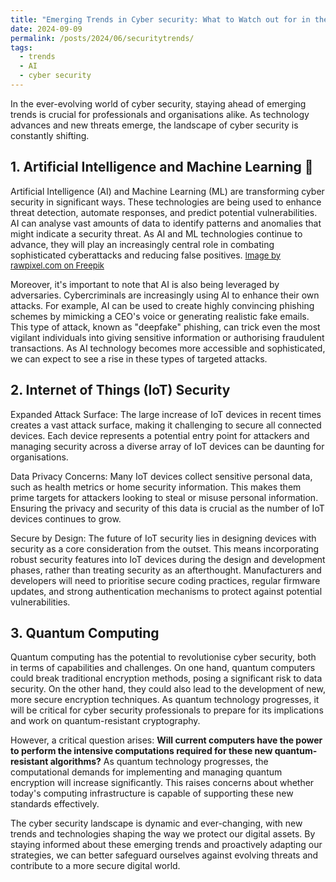 ```yaml
---
title: "Emerging Trends in Cyber security: What to Watch out for in the coming years"
date: 2024-09-09
permalink: /posts/2024/06/securitytrends/
tags:
  - trends
  - AI
  - cyber security
---
```


In the ever-evolving world of cyber security, staying ahead of emerging trends is crucial for professionals and organisations alike. As technology advances and new threats emerge, the landscape of cyber security is constantly shifting.

## 1. Artificial Intelligence and Machine Learning 🤖

Artificial Intelligence (AI) and Machine Learning (ML) are transforming cyber security in significant ways. These technologies are being used to enhance threat detection, automate responses, and predict potential vulnerabilities. AI can analyse vast amounts of data to identify patterns and anomalies that might indicate a security threat. As AI and ML technologies continue to advance, they will play an increasingly central role in combating sophisticated cyberattacks and reducing false positives.
<font size="2"><a href="https://www.freepik.com/free-ai-image/robot-handshake-human-background-futuristic-digital-age_17850426.htm#fromView=search&page=1&position=0&uuid=80fb359c-8a35-4ce7-b778-c2a16b751e53" width ='100'>Image by rawpixel.com on Freepik</a></font>

Moreover, it's important to note that AI is also being leveraged by adversaries. Cybercriminals are increasingly using AI to enhance their own attacks. For example, AI can be used to create highly convincing phishing schemes by mimicking a CEO's voice or generating realistic fake emails. This type of attack, known as "deepfake" phishing, can trick even the most vigilant individuals into giving sensitive information or authorising fraudulent transactions. As AI technology becomes more accessible and sophisticated, we can expect to see a rise in these types of targeted attacks.

## 2. Internet of Things (IoT) Security

Expanded Attack Surface: The large increase of IoT devices in recent times creates a vast attack surface, making it challenging to secure all connected devices. Each device represents a potential entry point for attackers and managing security across a diverse array of IoT devices can be daunting for organisations.

Data Privacy Concerns: Many IoT devices collect sensitive personal data, such as health metrics or home security information. This makes them prime targets for attackers looking to steal or misuse personal information. Ensuring the privacy and security of this data is crucial as the number of IoT devices continues to grow.

Secure by Design: The future of IoT security lies in designing devices with security as a core consideration from the outset. This means incorporating robust security features into IoT devices during the design and development phases, rather than treating security as an afterthought. Manufacturers and developers will need to prioritise secure coding practices, regular firmware updates, and strong authentication mechanisms to protect against potential vulnerabilities.

## 3. Quantum Computing

Quantum computing has the potential to revolutionise cyber security, both in terms of capabilities and challenges. On one hand, quantum computers could break traditional encryption methods, posing a significant risk to data security. On the other hand, they could also lead to the development of new, more secure encryption techniques. As quantum technology progresses, it will be critical for cyber security professionals to prepare for its implications and work on quantum-resistant cryptography.

However, a critical question arises: **Will current computers have the power to perform the intensive computations required for these new quantum-resistant algorithms?** As quantum technology progresses, the computational demands for implementing and managing quantum encryption will increase significantly. This raises concerns about whether today's computing infrastructure is capable of supporting these new standards effectively.

The cyber security landscape is dynamic and ever-changing, with new trends and technologies shaping the way we protect our digital assets. By staying informed about these emerging trends and proactively adapting our strategies, we can better safeguard ourselves against evolving threats and contribute to a more secure digital world.
